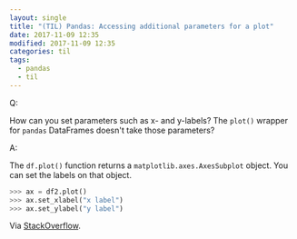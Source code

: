 ```yaml
---
layout: single
title: "(TIL) Pandas: Accessing additional parameters for a plot"
date: 2017-11-09 12:35
modified: 2017-11-09 12:35
categories: til
tags:
  - pandas
  - til
---
```


Q:

How can you set parameters such as x- and y-labels?
The `plot()` wrapper for `pandas` DataFrames doesn't take those parameters?

A:

The `df.plot()` function returns a `matplotlib.axes.AxesSubplot` object.
You can set the labels on that object.

```python
>>> ax = df2.plot()
>>> ax.set_xlabel("x label")
>>> ax.set_ylabel("y label")
```

Via [StackOverflow](http://stackoverflow.com/a/21487560/1257318).
